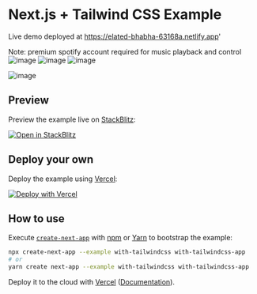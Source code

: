 # Next.js + Tailwind CSS Example

Live demo deployed at https://elated-bhabha-63168a.netlify.app'

Note: premium spotify account required for music playback and control
![image](https://user-images.githubusercontent.com/46609190/155020939-81f3aa58-099d-43b5-8267-c9315f74cbec.png)
![image](https://user-images.githubusercontent.com/46609190/155010838-e63bdb7f-8fe7-4dfb-bc1e-020c49337722.png)
![image](https://user-images.githubusercontent.com/46609190/155010892-89f57cc0-1ff1-486e-af4d-6f62c8272998.png)

![image](https://user-images.githubusercontent.com/46609190/155010589-4f597a89-bf2b-4707-8138-f7298a2b8dab.png)



## Preview

Preview the example live on [StackBlitz](http://stackblitz.com/):

[![Open in StackBlitz](https://developer.stackblitz.com/img/open_in_stackblitz.svg)](https://stackblitz.com/github/vercel/next.js/tree/canary/examples/with-tailwindcss)

## Deploy your own

Deploy the example using [Vercel](https://vercel.com?utm_source=github&utm_medium=readme&utm_campaign=next-example):

[![Deploy with Vercel](https://vercel.com/button)](https://vercel.com/new/git/external?repository-url=https://github.com/vercel/next.js/tree/canary/examples/with-tailwindcss&project-name=with-tailwindcss&repository-name=with-tailwindcss)

## How to use

Execute [`create-next-app`](https://github.com/vercel/next.js/tree/canary/packages/create-next-app) with [npm](https://docs.npmjs.com/cli/init) or [Yarn](https://yarnpkg.com/lang/en/docs/cli/create/) to bootstrap the example:

```bash
npx create-next-app --example with-tailwindcss with-tailwindcss-app
# or
yarn create next-app --example with-tailwindcss with-tailwindcss-app
```

Deploy it to the cloud with [Vercel](https://vercel.com/new?utm_source=github&utm_medium=readme&utm_campaign=next-example) ([Documentation](https://nextjs.org/docs/deployment)).
